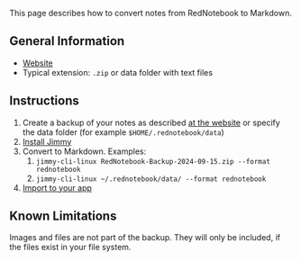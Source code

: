 This page describes how to convert notes from RedNotebook to Markdown.

## General Information

- [Website](https://rednotebook.app/)
- Typical extension: `.zip` or data folder with text files

## Instructions

1. Create a backup of your notes as described [at the website](https://rednotebook.app/help.html#toc13) or specify the data folder (for example `$HOME/.rednotebook/data`)
2. [Install Jimmy](../index.md#installation)
3. Convert to Markdown. Examples:
    1. `jimmy-cli-linux RedNotebook-Backup-2024-09-15.zip --format rednotebook`
    2. `jimmy-cli-linux ~/.rednotebook/data/ --format rednotebook`
4. [Import to your app](../import_instructions.md)

## Known Limitations

Images and files are not part of the backup. They will only be included, if the files exist in your file system.
